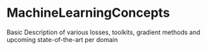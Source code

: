 # MachineLearningConcepts
Basic Description of various losses, toolkits, gradient methods and upcoming state-of-the-art per domain
